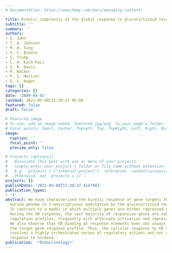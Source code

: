 ```yaml
---
# Documentation: https://wowchemy.com/docs/managing-content/

title: Kinetic complexity of the global response to glucocorticoid receptor action
subtitle: ''
summary: ''
authors:
- S. John
- T. A. Johnson
- M. H. Sung
- S. C. Biddie
- S. Trump
- C. A. Koch-Paiz
- S. R. Davis
- R. Walker
- P. S. Meltzer
- G. L. Hager
tags: []
categories: []
date: '2009-04-01'
lastmod: 2021-05-08T11:20:27-06:00
featured: false
draft: false

# Featured image
# To use, add an image named `featured.jpg/png` to your page's folder.
# Focal points: Smart, Center, TopLeft, Top, TopRight, Left, Right, BottomLeft, Bottom, BottomRight.
image:
  caption: ''
  focal_point: ''
  preview_only: false

# Projects (optional).
#   Associate this post with one or more of your projects.
#   Simply enter your project's folder or file name without extension.
#   E.g. `projects = ["internal-project"]` references `content/project/deep-learning/index.md`.
#   Otherwise, set `projects = []`.
projects: []
publishDate: '2021-05-08T17:20:27.414740Z'
publication_types:
- '2'
abstract: We have characterized the kinetic response of gene targets throughout the
  murine genome to transcriptional modulation by the glucocorticoid receptor (GR).
  In contrast to a model in which multiple genes are either repressed or activated
  during the GR response, the vast majority of responsive genes are subject to complex
  regulation profiles, frequently with alternate activation and repression phases.
  We also observe that GR binding at response elements does not always correlate with
  the target gene response profile. Thus, the cellular response to GR stimulation
  involves a highly orchestrated series of regulatory actions and not simply a binary
  response to hormone.
publication: '*Endocrinology*'
---
```


